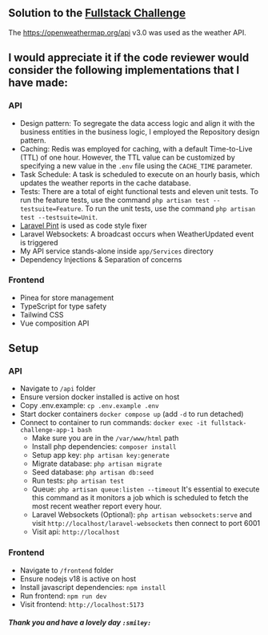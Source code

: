 ## Solution to the [Fullstack Challenge](https://github.com/bythepixel/fullstack-challenge)
The https://openweathermap.org/api v3.0 was used as the weather API.

## I would appreciate it if the code reviewer would consider the following implementations that I have made:

### API
- Design pattern: To segregate the data access logic and align it with the business entities in the business logic, I employed the Repository design pattern.
- Caching: Redis was employed for caching, with a default Time-to-Live (TTL) of one hour. However, the TTL value can be customized by specifying a new value in the `.env` file using the `CACHE_TIME` parameter.
- Task Schedule: A task is scheduled to execute on an hourly basis, which updates the weather reports in the cache database.
- Tests: There are a total of eight functional tests and eleven unit tests. To run the feature tests, use the command `php artisan test --testsuite=Feature`. To run the unit tests, use the command `php artisan test --testsuite=Unit`.
- [Laravel Pint](https://laravel.com/docs/10.x/pint)  is used as code style fixer
- Laravel Websockets: A broadcast occurs when WeatherUpdated event is triggered
- My API service stands-alone inside `app/Services` directory
- Dependency Injections & Separation of concerns

### Frontend
- Pinea for store management
- TypeScript for type safety
- Tailwind CSS
- Vue composition API

## Setup

### API
- Navigate to `/api` folder
- Ensure version docker installed is active on host
- Copy .env.example: `cp .env.example .env`
- Start docker containers `docker compose up` (add `-d` to run detached)
- Connect to container to run commands: `docker exec -it fullstack-challenge-app-1 bash`
  - Make sure you are in the `/var/www/html` path
  - Install php dependencies: `composer install`
  - Setup app key: `php artisan key:generate`
  - Migrate database: `php artisan migrate` 
  - Seed database: `php artisan db:seed`
  - Run tests: `php artisan test`
  - Queue: `php artisan queue:listen --timeout` It's essential to execute this command as it monitors a job which is scheduled to fetch the most recent weather report every hour.
  - Laravel Websockets (Optional): `php artisan websockets:serve` and visit `http://localhost/laravel-websockets` then connect to port 6001
  - Visit api: `http://localhost`
  
### Frontend
  - Navigate to `/frontend` folder
  - Ensure nodejs v18 is active on host
  - Install javascript dependencies: `npm install`
  - Run frontend: `npm run dev`
  - Visit frontend: `http://localhost:5173`

##### Thank you and have a lovely day `:smiley:`